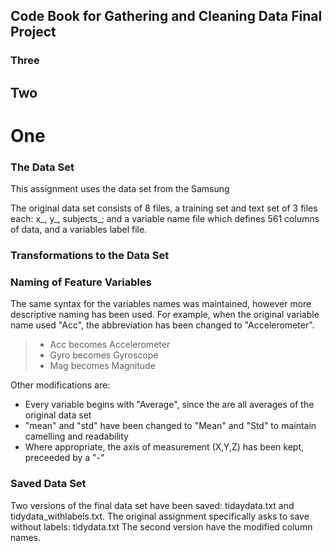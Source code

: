 
## Code Book for Gathering and Cleaning Data Final Project

### Three
## Two
# One

### The Data Set
This assignment uses the data set from the Samsung 

The original data set consists of 8 files, a training set and text set of 3 files each: x_, y_, subjects_; and a variable name file which defines 561 columns of data, and a variables label file.

### Transformations to the Data Set



### Naming of Feature Variables

The same syntax for the variables names was maintained, however more descriptive naming has been
used. For example, when the original variable name used "Acc", the abbreviation has been changed
to "Accelerometer".


>- Acc becomes Accelerometer
>- Gyro becomes Gyroscope
>- Mag becomes Magnitude

Other modifications are:
- Every variable begins with "Average", since the are all averages of the original data set
- "mean" and "std" have been changed to "Mean" and "Std" to maintain camelling and readability
- Where appropriate, the axis of measurement (X,Y,Z) has been kept, preceeded by a "-"

### Saved Data Set

Two versions of the final data set have been saved: tidaydata.txt and tidydata_withlabels.txt.
The original assignment specifically asks to save without labels: tidydata.txt
The second version have the modified column names.
